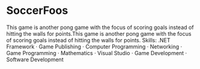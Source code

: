 # SoccerFoos

This game is another  pong game with the focus of scoring goals instead of hitting the walls for points.This game is another  pong game with the focus of scoring goals instead of hitting the walls for points.
Skills: .NET Framework · Game Publishing · Computer Programming · Networking · Game Programming · Mathematics · Visual Studio · Game Development · Software Development
